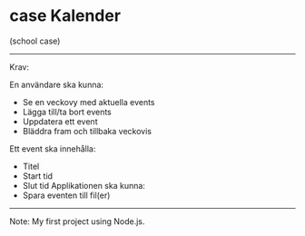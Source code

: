 # case Kalender
(school case)

---
Krav:

En användare ska kunna:
* Se en veckovy med aktuella events
* Lägga till/ta bort events
* Uppdatera ett event
* Bläddra fram och tillbaka veckovis

Ett event ska innehålla:
* Titel
* Start tid
* Slut tid
Applikationen ska kunna:
* Spara eventen till fil(er)
---
Note: My first project using Node.js.
